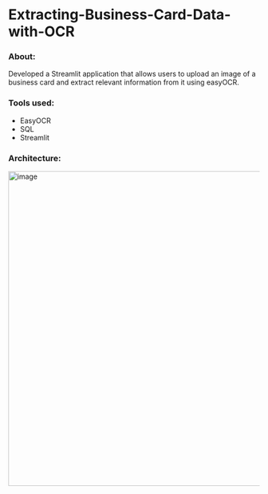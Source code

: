 # Extracting-Business-Card-Data-with-OCR
### About:
Developed a Streamlit application that allows users to upload an image of a business card and extract relevant information from it using easyOCR.

### Tools used:
* EasyOCR
* SQL
* Streamlit

### Architecture:
<img width="631" alt="image" src="https://github.com/SharmilaAnanthasayanam/Extracting-Business-Card-Data-with-OCR/assets/112562560/96c56e0c-3bb9-47f4-93b6-65b99279457c">




